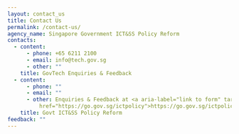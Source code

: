 ```yaml
---
layout: contact_us
title: Contact Us
permalink: /contact-us/
agency_name: Singapore Government ICT&SS Policy Reform
contacts:
  - content:
      - phone: +65 6211 2100
      - email: info@tech.gov.sg
      - other: ""
    title: GovTech Enquiries & Feedback
  - content:
      - phone: ""
      - email: ""
      - other: Enquiries & Feedback at <a aria-label="link to form" target="_blank"
          href="https://go.gov.sg/ictpolicy">https://go.gov.sg/ictpolicy</a>
    title: Govt ICT&SS Policy Reform
feedback: ""
---
```

